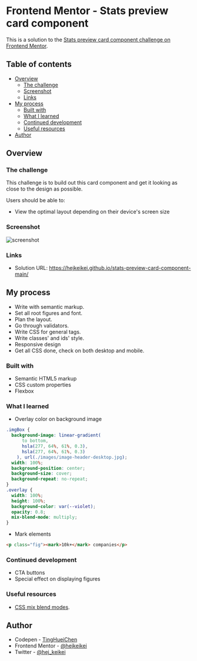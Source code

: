 # Frontend Mentor - Stats preview card component

This is a solution to the [Stats preview card component challenge on Frontend Mentor](https://www.frontendmentor.io/challenges/stats-preview-card-component-8JqbgoU62).

## Table of contents

- [Overview](#overview)
  - [The challenge](#the-challenge)
  - [Screenshot](#screenshot)
  - [Links](#links)
- [My process](#my-process)
  - [Built with](#built-with)
  - [What I learned](#what-i-learned)
  - [Continued development](#continued-development)
  - [Useful resources](#useful-resources)
- [Author](#author)

## Overview

### The challenge

This challenge is to build out this card component and get it looking as close to the design as possible.

Users should be able to:

- View the optimal layout depending on their device's screen size

### Screenshot

![screenshot](./screenshot.jpg)

### Links

- Solution URL: https://hejkeikei.github.io/stats-preview-card-component-main/

## My process

- Write with semantic markup.
- Set all root figures and font.
- Plan the layout.
- Go through validators.
- Write CSS for general tags.
- Write classes' and ids' style.
- Responsive design
- Get all CSS done, check on both desktop and mobile.

### Built with

- Semantic HTML5 markup
- CSS custom properties
- Flexbox

### What I learned

- Overlay color on background image

```css
.imgBox {
  background-image: linear-gradient(
      to bottom,
      hsla(277, 64%, 61%, 0.3),
      hsla(277, 64%, 61%, 0.3)
    ), url(./images/image-header-desktop.jpg);
  width: 100%;
  background-position: center;
  background-size: cover;
  background-repeat: no-repeat;
}
.overlay {
  width: 100%;
  height: 100%;
  background-color: var(--violet);
  opacity: 0.8;
  mix-blend-mode: multiply;
}
```

- Mark elements

```html
<p class="fig"><mark>10k+</mark> companies</p>
```

### Continued development

- CTA buttons
- Special effect on displaying figures

### Useful resources

- [CSS mix blend modes](https://css-tricks.com/basics-css-blend-modes/).

## Author

- Codepen - [TingHueiChen](https://codepen.io/TingHueiChen)
- Frontend Mentor - [@hejkeikei](https://www.frontendmentor.io/profile/hejkeikei)
- Twitter - [@hej_keikei](https://twitter.com/hej_keikei)
